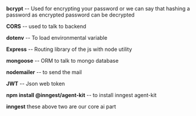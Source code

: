 **bcrypt**  -- Used for encrypting your password  or we can say that hashing a  password as encrypted  password can be decrypted 


**CORS** -- used to talk to backend 

**dotenv** -- To load environmental variable 

**Express** -- Routing library of the js with node utility 

**mongoose** -- ORM to talk to mongo database 

**nodemailer** -- to send the mail 

**JWT** -- Json web token 


**npm install @inngest/agent-kit**  -- to install inngest agent-kit 


**inngest** 
 these above two are our core ai part 
 